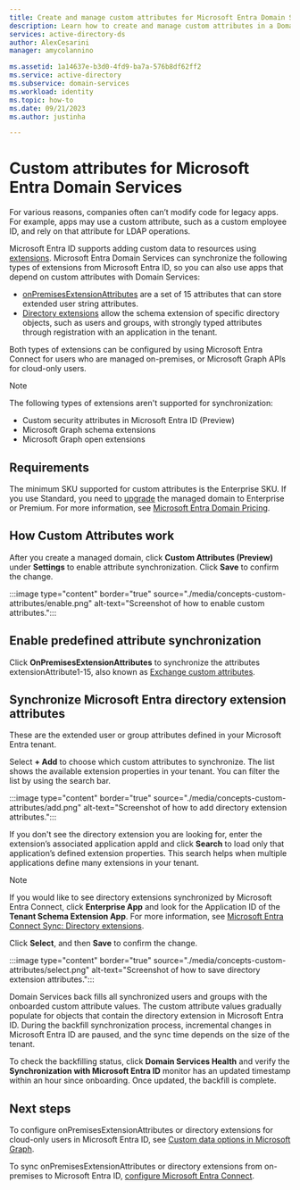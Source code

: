 ```yaml
---
title: Create and manage custom attributes for Microsoft Entra Domain Services | Microsoft Docs
description: Learn how to create and manage custom attributes in a Domain Services managed domain.
services: active-directory-ds
author: AlexCesarini
manager: amycolannino

ms.assetid: 1a14637e-b3d0-4fd9-ba7a-576b8df62ff2
ms.service: active-directory
ms.subservice: domain-services
ms.workload: identity
ms.topic: how-to
ms.date: 09/21/2023
ms.author: justinha

---
```

# Custom attributes for Microsoft Entra Domain Services

For various reasons, companies often can’t modify code for legacy apps. For example, apps may use a custom attribute, such as a custom employee ID, and rely on that attribute for LDAP operations. 

Microsoft Entra ID supports adding custom data to resources using [extensions](/graph/extensibility-overview). Microsoft Entra Domain Services can synchronize the following types of extensions from Microsoft Entra ID, so you can also use apps that depend on custom attributes with Domain Services:  

- [onPremisesExtensionAttributes](/graph/extensibility-overview?tabs=http#extension-attributes) are a set of 15 attributes that can store extended user string attributes. 
- [Directory extensions](/graph/extensibility-overview?tabs=http#directory-azure-ad-extensions) allow the schema extension of specific directory objects, such as users and groups, with strongly typed attributes through registration with an application in the tenant. 

Both types of extensions can be configured by using Microsoft Entra Connect for users who are managed on-premises, or Microsoft Graph APIs for cloud-only users. 

>[!Note] 
>The following types of extensions aren't supported for synchronization:  
>- Custom security attributes in Microsoft Entra ID (Preview)
>- Microsoft Graph schema extensions
>- Microsoft Graph open extensions


## Requirements 

The minimum SKU supported for custom attributes is the Enterprise SKU. If you use Standard, you need to [upgrade](change-sku.md) the managed domain to Enterprise or Premium. For more information, see [Microsoft Entra Domain Pricing](https://azure.microsoft.com/pricing/details/active-directory-ds/). 

## How Custom Attributes work 

After you create a managed domain, click **Custom Attributes (Preview)** under **Settings** to enable attribute synchronization. Click **Save** to confirm the change. 

:::image type="content" border="true" source="./media/concepts-custom-attributes/enable.png" alt-text="Screenshot of how to enable custom attributes.":::

## Enable predefined attribute synchronization 

Click **OnPremisesExtensionAttributes** to synchronize the attributes extensionAttribute1-15, also known as [Exchange custom attributes](/graph/api/resources/onpremisesextensionattributes).

<a name='synchronize-azure-ad-directory-extension-attributes-'></a>

## Synchronize Microsoft Entra directory extension attributes 

These are the extended user or group attributes defined in your Microsoft Entra tenant. 

Select **+ Add** to choose which custom attributes to synchronize. The list shows the available extension properties in your tenant. You can filter the list by using the search bar. 

:::image type="content" border="true" source="./media/concepts-custom-attributes/add.png" alt-text="Screenshot of how to add directory extension attributes.":::


If you don't see the directory extension you are looking for, enter the extension’s associated application appId and click **Search** to load only that application’s defined extension properties. This search helps when multiple applications define many extensions in your tenant.  

>[!NOTE]
>If you would like to see directory extensions synchronized by Microsoft Entra Connect, click **Enterprise App** and look for the Application ID of the **Tenant Schema Extension App**. For more information, see [Microsoft Entra Connect Sync: Directory extensions](/azure/active-directory/hybrid/connect/how-to-connect-sync-feature-directory-extensions#configuration-changes-in-azure-ad-made-by-the-wizard).

Click **Select**, and then **Save** to confirm the change. 

:::image type="content" border="true" source="./media/concepts-custom-attributes/select.png" alt-text="Screenshot of how to save directory extension attributes.":::

Domain Services back fills all synchronized users and groups with the onboarded custom attribute values. The custom attribute values gradually populate for objects that contain the directory extension in Microsoft Entra ID. During the backfill synchronization process, incremental changes in Microsoft Entra ID are paused, and the sync time depends on the size of the tenant. 

To check the backfilling status, click **Domain Services Health** and verify the **Synchronization with Microsoft Entra ID** monitor has an updated timestamp within an hour since onboarding. Once updated, the backfill is complete. 

## Next steps 

To configure onPremisesExtensionAttributes or directory extensions for cloud-only users in Microsoft Entra ID, see [Custom data options in Microsoft Graph](/graph/extensibility-overview?tabs=http#custom-data-options-in-microsoft-graph).

To sync onPremisesExtensionAttributes or directory extensions from on-premises to Microsoft Entra ID, [configure Microsoft Entra Connect](/azure/active-directory/hybrid/connect/how-to-connect-sync-feature-directory-extensions).

